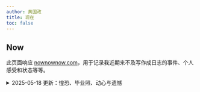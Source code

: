 ```yaml
---
author: 黄国政
title: 现在
toc: false
---
```


## Now

此页面响应 [nownownow.com](https://nownownow.com/about)，用于记录我近期来不及写作成日志的事件、个人感受和状态等等。

<details>
<summary>2025-05-18 更新：惶恐、毕业照、动心与遗憾</summary>

* 惶恐：
  - 考上研后并没有想象中那般认真地阅读许多书籍，反而是感到惶恐，恐惧于研究生三年毕业后不过与本科四年毕业一般——文科生的出路在哪里？我一点也不相信学术可以让我得以独立地生活在不景气的今天。我开始将 R 和 数据分析视为救命稻草，或者说，天真地认为自己也可以由此学习一些编程或数据分析的技术，以为日后谋生做准备。我似乎因此少写了许多日志，倒是多了一些所谓的技术学习。

* 毕业照典礼：
  - 5 月 13 日是我拍摄毕业照的时间，受 XT 影响，我深觉每一次相聚都有可能是「一期一会」，见一次、少一次，因此后续 5 月 15 日、17 日都分别去了老朱和 XT 的毕业照典礼，并预备在 5 月 22 日和 24 日继续分别参加西瓜和胜的毕业照典礼。当然，在这期间，我还要完成 20 日的答辩，可能还需要在 25 日招待从东莞过来看望我的亲戚，以及规划好 6 月 4 日至 6 日怎么带社区实践小组的同学们去硇洲岛玩。 

* 音乐：
  - 最近很喜欢听 my little airport 的《骆驼》和《呕吐》，一直在相互循环两者。
  
  《骆驼》：
  <audio controls>
    <source src="https://cdn.jsdelivr.net/gh/residualsun1/blog-audio/about/駱駝.mp3" type="audio/mpeg">
  </audio>
  
  《呕吐》：
  <audio controls>
    <source src="https://cdn.jsdelivr.net/gh/residualsun1/blog-audio/about/嘔吐.mp3" type="audio/mpeg">
  </audio>
  

* 心动与遗憾：
  - 在 XT 的毕业照典礼上，我遇见了一个女孩，她似乎是 XT 在打羽毛球时认识的朋友，曾与我们在同一所高中就读，但我从未见过她。当天，她穿了一件黑色的无袖修身长裙，说话的声音十分明亮，讲着我们家乡这一边十分熟悉的白话，性格活跃——我想，她或许是一位不拘一格的女生。只是听着她说话，我也觉得很有活力和感染力，我总忍不住想多关注她。直到一行人一起吃饭时，我坐在她旁边，我给茶壶上满茶，但不敢给她倒，便放到她与她朋友面前，以方便她们，未曾想她拿起茶壶后往我这边伸来，并问我是否要茶，我连连双手捧起茶杯迎上，她便给我倒了茶。那一刻，我的心跳加速，但不动声色。我期待着——期待着我们一行人还会去唱歌，也有些难过——在期待的同时也一直想着我们能如何认识对方？不过，一切最后或许都化作了遗憾。胜一直让我陪同他去染发，我拗不过，提前离开，后来也错过了 XT 等人的活动。晚上，待我再与 XT 一行人汇合，她已经离开了广州，返回了自己学校所处的城市。  <br>  
  我在想，我会为什么感到心动？我似乎想不出确切和具体的缘由，似乎总是想到她明亮的声音，想到她每一次和朋友交谈时不拘一格和活跃的模样——我为此动心，而又难以解释得一清二楚。<br><br>
  想起袁凡曾和我说，我应该有 99% 的概率在未来对不同的女孩心动。或许真是这样吧，但每一次心动，却总没有勇气付诸行动。于是，心动的结果似乎往往附随着遗憾……如果我们还有机会见面，我能够鼓起勇气吗？
</details>